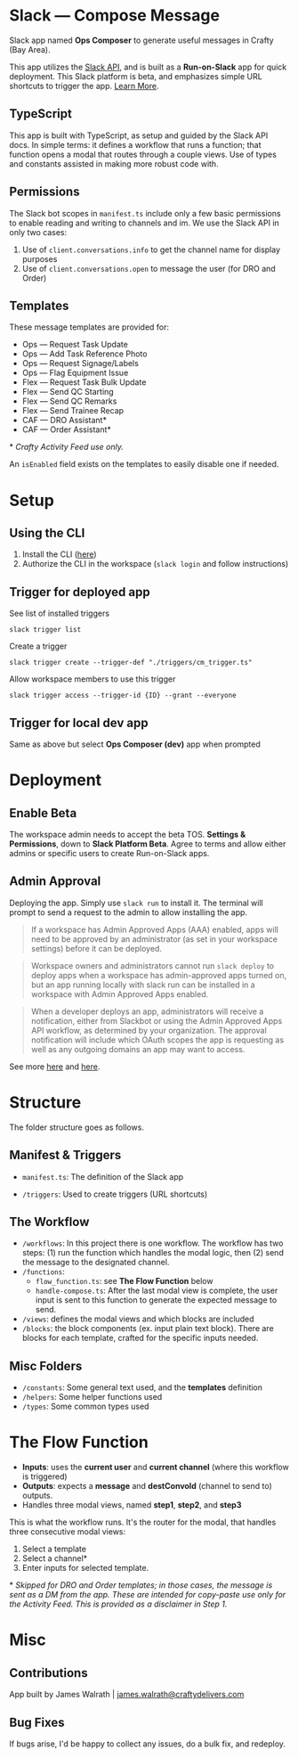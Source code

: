# Slack — Compose Message

Slack app named **Ops Composer** to generate useful messages in Crafty (Bay Area).

This app utilizes the [Slack API](https://api.slack.com/), and is built as a **Run-on-Slack** app for quick deployment. This Slack platform is beta, and emphasizes simple URL shortcuts to trigger the app. [Learn More](https://api.slack.com/future/intro).

## TypeScript

This app is built with TypeScript, as setup and guided by the Slack API docs. In simple terms: it defines a workflow that runs a function; that function opens a modal that routes through a couple views. Use of types and constants assisted in making more robust code with.

## Permissions

The Slack bot scopes in `manifest.ts` include only a few basic permissions to enable reading and writing to channels and im. We use the Slack API in only two cases:
1. Use of `client.conversations.info` to get the channel name for display purposes
2. Use of `client.conversations.open` to message the user (for DRO and Order)

## Templates

These message templates are provided for:

- Ops — Request Task Update
- Ops — Add Task Reference Photo
- Ops — Request Signage/Labels
- Ops — Flag Equipment Issue
- Flex — Request Task Bulk Update
- Flex — Send QC Starting
- Flex — Send QC Remarks
- Flex — Send Trainee Recap
- CAF — DRO Assistant*
- CAF — Order Assistant*

\* _Crafty Activity Feed use only._

An `isEnabled` field exists on the templates to easily disable one if needed.

# Setup

## Using the CLI

1. Install the CLI ([here](https://api.slack.com/future/tools/cli))
2. Authorize the CLI in the workspace (`slack login` and follow instructions)

## Trigger for deployed app

See list of installed triggers

`slack trigger list`

Create a trigger

`slack trigger create --trigger-def "./triggers/cm_trigger.ts"`

Allow workspace members to use this trigger

`slack trigger access --trigger-id {ID} --grant --everyone`

## Trigger for local dev app

Same as above but select **Ops Composer (dev)** app when prompted

# Deployment

## Enable Beta

The workspace admin needs to accept the beta TOS. **Settings & Permissions**, down to **Slack Platform Beta**. Agree to terms and allow either admins or specific users to create Run-on-Slack apps.

## Admin Approval

Deploying the app. Simply use `slack run` to install it. The terminal will prompt to send a request to the admin to allow installing the app.

> If a workspace has Admin Approved Apps (AAA) enabled, apps will need to be approved by an administrator (as set in your workspace settings) before it can be deployed.

> Workspace owners and administrators cannot run `slack deploy` to deploy apps when a workspace has admin-approved apps turned on, but an app running locally with slack run can be installed in a workspace with Admin Approved Apps enabled.

> When a developer deploys an app, administrators will receive a notification, either from Slackbot or using the Admin Approved Apps API workflow, as determined by your organization. The approval notification will include which OAuth scopes the app is requesting as well as any outgoing domains an app may want to access.

See more [here](https://api.slack.com/future/admin) and [here](https://slack.com/help/articles/222386767-Manage-app-approval-for-your-workspace#member-app-requests).

# Structure

The folder structure goes as follows.

## Manifest & Triggers

- `manifest.ts`: The definition of the Slack app

- `/triggers`: Used to create triggers (URL shortcuts)

## The Workflow

- `/workflows`: In this project there is one workflow. The workflow has two steps: (1) run the function which handles the modal logic, then (2) send the message to the designated channel.
- `/functions`:
  - `flow_function.ts`: see **The Flow Function** below
  - `handle-compose.ts`: After the last modal view is complete, the user input is sent to this function to generate the expected message to send.
- `/views`: defines the modal views and which blocks are included
- `/blocks`: the block components (ex. input plain text block). There are blocks for each template, crafted for the specific inputs needed.

## Misc Folders

- `/constants`: Some general text used, and the **templates** definition
- `/helpers`: Some helper functions used
- `/types`: Some common types used

# The Flow Function

- **Inputs**: uses the **current user** and **current channel** (where this workflow is triggered)
- **Outputs**: expects a **message** and **destConvoId** (channel to send to) outputs.
- Handles three modal views, named **step1**, **step2**, and **step3**

This is what the workflow runs. It's the router for the modal, that handles three consecutive modal views:
1. Select a template
2. Select a channel*
3. Enter inputs for selected template.

\* *Skipped for DRO and Order templates; in those cases, the message is sent as a DM from the app. These are intended for copy-paste use only for the Activity Feed. This is provided as a disclaimer in Step 1.*

# Misc

## Contributions

App built by James Walrath | <james.walrath@craftydelivers.com>

## Bug Fixes

If bugs arise, I'd be happy to collect any issues, do a bulk fix, and redeploy.
